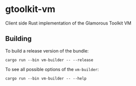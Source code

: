 # gtoolkit-vm
Client side Rust implementation of the Glamorous Toolkit VM

## Building

To build a release version of the bundle:
```
cargo run --bin vm-builder -- --release
```

To see all possible options of the `vm-builder`:
```
cargo run --bin vm-builder -- --help
```